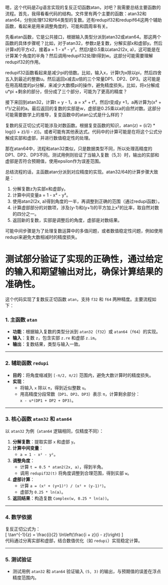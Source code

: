 嗯，这个代码是Zig语言实现的复反正切函数atan，对吧？我需要总结主要函数的流程。首先，我得看看代码的结构。文件里有两个主要的函数：atan32和atan64，分别处理f32和f64类型的复数。还有redupif32和redupif64这两个辅助函数，看起来是用来调整角度的，可能和圆周率有关。

先看atan函数，它是公共接口，根据输入类型分派到atan32或atan64。那这两个函数的具体步骤呢？比如，对于atan32，参数z是复数，分解实部x和虚部y。然后计算x的平方x2，接着a = 1 - x² - y²。然后t是0.5乘以atan2(2x, a)，这可能是在计算某个角度的半角？然后调用redupif32处理t得到w。这部分可能需要理解redupif32的作用。

redupif32函数看起来是减少pi的倍数。比如，输入x，计算t为x除以pi，然后四舍五入到最近的整数u。然后返回x减去u倍的三个常量DP1、DP2、DP3。这可能是在用高精度的pi分解，来减少大数模pi的操作，避免精度损失。比如，将x分解成u*pi +剩余的部分，但分成了三个部分，可能为了更高的精度？

接下来回到atan32，计算t = y - 1，a = x² + t²。然后t变成y +1，a再计算为(x² + t²)/之前的a。最后返回的复数的实部是w，虚部是0.25乘以a的自然对数。这部分可能需要数学上的推导，复变函数中的atan公式是什么样的？

复数的反正切公式可能涉及对数函数。根据复变函数的知识，atan(z) = (i/2) * log((i + z)/(i - z))。或者可能有其他表达式。代码中的计算可能是在将这个公式分解成实部和虚部，并进行数值稳定性的处理。

那在atan64中，流程和atan32类似，只是数据类型不同，所以处理高精度的DP1、DP2、DP3不同。测试用例则验证了当输入复数（5,3）时，输出的实部和虚部是否符合预期值，使用epsilon作为误差范围。

总结流程的话，主函数atan分派到对应精度的实现。atan32/64的计算步骤大致是：

1. 分解复数z为实部x和虚部y。
2. 计算中间变量a = 1 - x² - y²。
3. 使用atan2(2x, a)得到角度的一半，再调整到正确的范围（通过redupi函数）。
4. 计算虚部部分的对数项，涉及(y-1)和(y+1)的平方加上x²的比率，取自然对数的四分之一。
5. 返回新的复数，实部是调整后的角度，虚部是对数结果。

可能中间步骤是为了处理复数运算中的多值问题，或者数值稳定性问题，例如使用redupi来避免大数相减时的精度损失。

测试部分验证了实现的正确性，通过给定的输入和期望输出对比，确保计算结果的准确性。
================================================
这个代码实现了复数反正切函数 `atan`，支持 `f32` 和 `f64` 两种精度。主要流程如下：

### 1. **主函数 `atan`**
- **功能**：根据输入复数的类型分派到 `atan32`（`f32`）或 `atan64`（`f64`）的实现。
- **输入**：复数 `z`，包含实部 `z.re` 和虚部 `z.im`。
- **输出**：复数结果，类型与输入一致。

---

### 2. **辅助函数 `redupi`**
- **目的**：将角度缩减到 `[-π/2, π/2]` 范围内，避免大数计算时的精度损失。
- **实现**：
  - 将输入 `x` 除以 `π`，得到近似整数 `u`。
  - 用高精度分段常数（`DP1`、`DP2`、`DP3`）表示 `π`，计算剩余部分：  
    `x - u*(DP1 + DP2 + DP3)`。

---

### 3. **核心函数 `atan32` 和 `atan64`**
以 `atan32` 为例（`atan64` 逻辑相同，仅精度不同）：
1. **分解复数**：提取实部 `x` 和虚部 `y`。
2. **计算中间变量**：
   - `a = 1 - x² - y²`。
3. **调整角度**：
   - 计算 `t = 0.5 * atan2(2x, a)`，得到半角。
   - 调用 `redupif32(t)` 将角度调整到合理范围，得到实部 `w`。
4. **虚部计算**：
   - 计算 `a = (x² + (y+1)²) / (x² + (y-1)²)`。
   - 虚部为 `0.25 * ln(a)`。
5. **返回结果**：构造复数 `Complex(w, 0.25 * ln(a))`。

---

### 4. **数学依据**
复反正切公式为：  
\[
\tan^{-1}(z) = \frac{i}{2} \ln\left(\frac{i + z}{i - z}\right)
\]  
代码通过分离实部和虚部，结合数值优化（如 `redupi`）实现稳定计算。

---

### 5. **测试验证**
- 测试用例 `atan32` 和 `atan64` 验证输入 `(5, 3)` 的输出，与预期值的误差在浮点精度范围内。